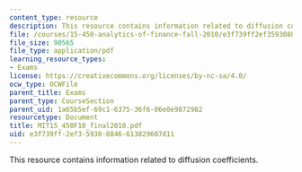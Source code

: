 ```yaml
---
content_type: resource
description: This resource contains information related to diffusion coefficients.
file: /courses/15-450-analytics-of-finance-fall-2010/e3f739ff2ef359308846613829607d11_MIT15_450F10_final2010.pdf
file_size: 90565
file_type: application/pdf
learning_resource_types:
- Exams
license: https://creativecommons.org/licenses/by-nc-sa/4.0/
ocw_type: OCWFile
parent_title: Exams
parent_type: CourseSection
parent_uid: 1a65b5ef-69c1-6375-36f6-06e0e9872982
resourcetype: Document
title: MIT15_450F10_final2010.pdf
uid: e3f739ff-2ef3-5930-8846-613829607d11
---
```

This resource contains information related to diffusion coefficients.
